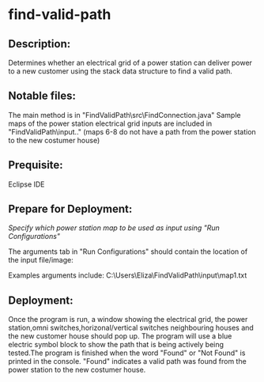 # find-valid-path
## Description:
Determines whether an electrical grid of a power station can deliver power to a new customer using the stack data structure to find a valid path.

## Notable files:
The main method is in "FindValidPath\src\FindConnection.java"
Sample maps of the power station electrical grid inputs are included in "FindValidPath\input\.." (maps 6-8 do not have a path from the power station to the new costumer house)

## Prequisite:
Eclipse IDE

## Prepare for Deployment:
*Specify which power station map to be used as input using "Run Configurations"*

 The arguments tab in "Run Configurations" should contain the location of the input file/image:

 Examples arguments include:
 C:\Users\Eliza\FindValidPath\input\map1.txt 
  
## Deployment:
Once the program is run, a window showing the electrical grid, the power station,omni switches,horizonal/vertical switches neighbouring houses and the new customer house should pop up. The program will use a blue electric symbol block to show the path that is being actively being tested.The program is finished when the word "Found" or "Not Found" is printed in the console. "Found" indicates a valid path was found from the power station to the new costumer house.




